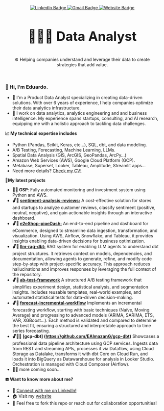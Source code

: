 <div id="header" align="center">
  <div id="badges">
    <a href="https://www.linkedin.com/in/eduardoalmazang/?locale=en_US">
      <img src="https://img.shields.io/badge/LinkedIn-blue?style=for-the-badge&logo=linkedin&logoColor=white" alt="LinkedIn Badge"/>
    </a>
    <a href="mailto:eduardoalmazang@gmail.com">
      <img src="https://img.shields.io/badge/Gmail-D14836?style=for-the-badge&logo=gmail&logoColor=white" alt="Gmail Badge"/>
    </a>
    <a href="https://eduardoalmazang.com/">
      <img src="https://img.shields.io/badge/Website-181717?style=for-the-badge&logo=google-chrome&logoColor=white" alt="Website Badge"/>
    </a>
  </div>

  <br>
  <p style="font-size: 3em;"><strong>👨🏼‍💻 Data Analyst</strong></p>
  <p>⚙ Helping companies understand and leverage their data to create strategies that add value.</p>

  <br>
</div>

### 👋 Hi, I’m Eduardo.

- 👀 I'm a Product Data Analyst specializing in creating data-driven solutions. With over 6 years of experience, I help companies optimize their data analytics infrastructure.
- 🔭 I work on data analytics, analytics engineering and and business intelligence. My experience spans startups, consulting, and AI research, equipping me with a holistic approach to tackling data challenges.


**📈 My technical expertise includes**
- Python (Pandas, Scikit, Keras, etc...), SQL, dbt, and data modeling.
- A/B Testing, Forecasting, Machine Learning, LLMs.
- Spatial Data Analysis (GIS, ArcGIS, GeoPandas, ArcPy...)
- Amazon Web Services (AWS), Google Cloud Platform (GCP).
- Metabase, Superset, Looker, Tableau, Amplitude, Streamlit apps...
- Need more details? [Check my CV!](https://drive.google.com/file/d/1U3t_1KJ9Jy3EeA-RDYKonyP7VKC_dP_p/view)


**🧪My latest projects**
- **🔐🏁 GSP**: Fully automated monitoring and investment system using Python and AWS.
- **🔓🏁 [sentiment-analysis-reviews:](https://github.com/EAlmazanG/sentiment-analysis-reviews)** A cost-effective solution for stores and startups to analyze customer reviews, classify sentiment (positive, neutral, negative), and gain actionable insights through an interactive dashboard.
- **🔓🏁 [e2eShop-pipeDash:](https://github.com/EAlmazanG/e2eShop-pipeDash)** An end-to-end pipeline and dashboard for eCommerce, designed to streamline data ingestion, transformation, and visualization. Using AWS, Airflow, Snowflake, and Tableau, it provides insights enabling data-driven decisions for business optimization.
- **🔓🏁 [llm-rag-dbt:](https://github.com/EAlmazanG/llm-rag-dbt)** RAG system for enabling LLM agents to understand dbt project structures. It retrieves context on models, dependencies, and documentation, allowing agents to generate, refine, and modify code step-by-step with project-specific accuracy. This approach reduces hallucinations and improves responses by leveraging the full context of the repository.
- **🔓🏁 [ab-test-framework](https://github.com/EAlmazanG/ab-test-framework)** A structured A/B testing framework that simplifies experiment design, statistical analysis, and segmentation insights. Includes reusable templates, real-world examples, and automated statistical tests for data-driven decision-making.
- **🔓🏁 [forecast-incremental-workflow](https://github.com/EAlmazanG/forecast-incremental-workflow)** Implements an incremental forecasting workflow, starting with basic techniques (Naïve, Moving Average) and progressing to advanced models (ARIMA, SARIMA, ETS, VAR, XGBoost...). Each method is validated and compared to determine the best fit, ensuring a structured and interpretable approach to time series forecasting.
- **🔓👷‍♂️ [gcp-dbt] (https://github.com/EAlmazanG/gcp-dbt)**  Showcases a professional data pipeline architecture using GCP services. Ingests data from REST and streaming APIs, processes it via Dataflow, using Cloud Storage as Datalake, transforms it with dbt Core on Cloud Run, and loads it into BigQuery as Datawarehouse for analysis in Looker Studio. Orchestration is managed with Cloud Composer (Airflow).
- ✍🏼 more coming soon...


**☎️ Want to know more about me?**
- 🔗 [Connect with me on LinkedIn!](https://www.linkedin.com/in/eduardoalmazang/?locale=en_US)
- 🏠 Visit my [website](https://eduardoalmazang.com/)
- 📨 Feel free to fork this repo or reach out for collaboration opportunities!
